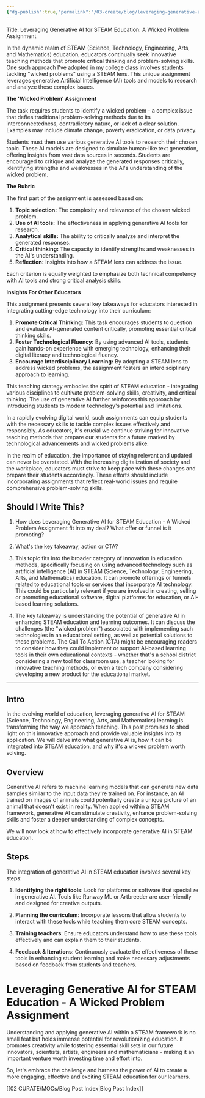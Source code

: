 ```yaml
---
{"dg-publish":true,"permalink":"/03-create/blog/leveraging-generative-ai-for-steam-education-a-wicked-problem-assignment/","tags":["ai","generative-ai","steam","wicked-problems"]}
---
```




Title: Leveraging Generative AI for STEAM Education: A Wicked Problem Assignment

In the dynamic realm of STEAM (Science, Technology, Engineering, Arts, and Mathematics) education, educators continually seek innovative teaching methods that promote critical thinking and problem-solving skills. One such approach I've adopted in my college class involves students tackling "wicked problems" using a STEAM lens. This unique assignment leverages generative Artificial Intelligence (AI) tools and models to research and analyze these complex issues.

**The 'Wicked Problem' Assignment**

The task requires students to identify a wicked problem - a complex issue that defies traditional problem-solving methods due to its interconnectedness, contradictory nature, or lack of a clear solution. Examples may include climate change, poverty eradication, or data privacy. 

Students must then use various generative AI tools to research their chosen topic. These AI models are designed to simulate human-like text generation, offering insights from vast data sources in seconds. Students are encouraged to critique and analyze the generated responses critically, identifying strengths and weaknesses in the AI's understanding of the wicked problem.

**The Rubric**

The first part of the assignment is assessed based on:

1. **Topic selection:** The complexity and relevance of the chosen wicked problem.
2. **Use of AI tools:** The effectiveness in applying generative AI tools for research.
3. **Analytical skills:** The ability to critically analyze and interpret the generated responses.
4. **Critical thinking:** The capacity to identify strengths and weaknesses in the AI's understanding.
5. **Reflection:** Insights into how a STEAM lens can address the issue.

Each criterion is equally weighted to emphasize both technical competency with AI tools and strong critical analysis skills.

**Insights For Other Educators**

This assignment presents several key takeaways for educators interested in integrating cutting-edge technology into their curriculum:

1. **Promote Critical Thinking:** This task encourages students to question and evaluate AI-generated content critically, promoting essential critical thinking skills.
2. **Foster Technological Fluency:** By using advanced AI tools, students gain hands-on experience with emerging technology, enhancing their digital literacy and technological fluency.
3. **Encourage Interdisciplinary Learning:** By adopting a STEAM lens to address wicked problems, the assignment fosters an interdisciplinary approach to learning.

This teaching strategy embodies the spirit of STEAM education - integrating various disciplines to cultivate problem-solving skills, creativity, and critical thinking. The use of generative AI further reinforces this approach by introducing students to modern technology's potential and limitations.

In a rapidly evolving digital world, such assignments can equip students with the necessary skills to tackle complex issues effectively and responsibly. As educators, it's crucial we continue striving for innovative teaching methods that prepare our students for a future marked by technological advancements and wicked problems alike.

 In the realm of education, the importance of staying relevant and updated can never be overstated. With the increasing digitalization of society and the workplace, educators must strive to keep pace with these changes and prepare their students accordingly. These efforts should include incorporating assignments that reflect real-world issues and require comprehensive problem-solving skills.



## Should I Write This? 
1. How does Leveraging Generative AI for STEAM Education - A Wicked Problem Assignment fit into my deal? What offer or funnel is it promoting? 
2. What's the key takeaway, action or CTA?

1. This topic fits into the broader category of innovation in education methods, specifically focusing on using advanced technology such as artificial intelligence (AI) in STEAM (Science, Technology, Engineering, Arts, and Mathematics) education. It can promote offerings or funnels related to educational tools or services that incorporate AI technology. This could be particularly relevant if you are involved in creating, selling or promoting educational software, digital platforms for education, or AI-based learning solutions.

2. The key takeaway is understanding the potential of generative AI in enhancing STEAM education and learning outcomes. It can discuss the challenges (the "wicked problem") associated with implementing such technologies in an educational setting, as well as potential solutions to these problems. The Call To Action (CTA) might be encouraging readers to consider how they could implement or support AI-based learning tools in their own educational contexts - whether that's a school district considering a new tool for classroom use, a teacher looking for innovative teaching methods, or even a tech company considering developing a new product for the educational market.

---

## Intro
In the evolving world of education, leveraging generative AI for STEAM (Science, Technology, Engineering, Arts, and Mathematics) learning is transforming the way we approach teaching. This post promises to shed light on this innovative approach and provide valuable insights into its application. We will delve into what generative AI is, how it can be integrated into STEAM education, and why it's a wicked problem worth solving.

## Overview
Generative AI refers to machine learning models that can generate new data samples similar to the input data they're trained on. For instance, an AI trained on images of animals could potentially create a unique picture of an animal that doesn't exist in reality. When applied within a STEAM framework, generative AI can stimulate creativity, enhance problem-solving skills and foster a deeper understanding of complex concepts.

We will now look at how to effectively incorporate generative AI in STEAM education.

## Steps
The integration of generative AI in STEAM education involves several key steps:

1. **Identifying the right tools**: Look for platforms or software that specialize in generative AI. Tools like Runway ML or Artbreeder are user-friendly and designed for creative outputs.

2. **Planning the curriculum**: Incorporate lessons that allow students to interact with these tools while teaching them core STEAM concepts.

3. **Training teachers**: Ensure educators understand how to use these tools effectively and can explain them to their students.

4. **Feedback & Iterations**: Continuously evaluate the effectiveness of these tools in enhancing student learning and make necessary adjustments based on feedback from students and teachers.

# Leveraging Generative AI for STEAM Education - A Wicked Problem Assignment
Understanding and applying generative AI within a STEAM framework is no small feat but holds immense potential for revolutionizing education. It promotes creativity while fostering essential skill sets in our future innovators, scientists, artists, engineers and mathematicians - making it an important venture worth investing time and effort into.

So, let's embrace the challenge and harness the power of AI to create a more engaging, effective and exciting STEAM education for our learners. 





[[02 CURATE/MOCs/Blog Post Index\|Blog Post Index]]